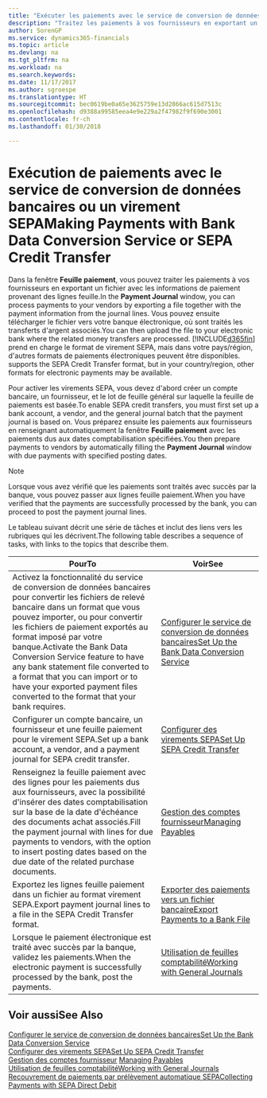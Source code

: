 ```yaml
---
title: "Exécuter les paiements avec le service de conversion de données bancaires ou un virement SEPA | Microsoft Docs"
description: "Traitez les paiements à vos fournisseurs en exportant un fichier avec les informations de paiement provenant des lignes feuille."
author: SorenGP
ms.service: dynamics365-financials
ms.topic: article
ms.devlang: na
ms.tgt_pltfrm: na
ms.workload: na
ms.search.keywords: 
ms.date: 11/17/2017
ms.author: sgroespe
ms.translationtype: HT
ms.sourcegitcommit: bec0619be0a65e3625759e13d2866ac615d7513c
ms.openlocfilehash: d9388a99585eea4e9e229a2f47982f9f690e3001
ms.contentlocale: fr-ch
ms.lasthandoff: 01/30/2018

---
```

# <a name="making-payments-with-bank-data-conversion-service-or-sepa-credit-transfer"></a><span data-ttu-id="6ebd3-103">Exécution de paiements avec le service de conversion de données bancaires ou un virement SEPA</span><span class="sxs-lookup"><span data-stu-id="6ebd3-103">Making Payments with Bank Data Conversion Service or SEPA Credit Transfer</span></span>
<span data-ttu-id="6ebd3-104">Dans la fenêtre **Feuille paiement**, vous pouvez traiter les paiements à vos fournisseurs en exportant un fichier avec les informations de paiement provenant des lignes feuille.</span><span class="sxs-lookup"><span data-stu-id="6ebd3-104">In the **Payment Journal** window, you can process payments to your vendors by exporting a file together with the payment information from the journal lines.</span></span> <span data-ttu-id="6ebd3-105">Vous pouvez ensuite télécharger le fichier vers votre banque électronique, où sont traités les transferts d'argent associés.</span><span class="sxs-lookup"><span data-stu-id="6ebd3-105">You can then upload the file to your electronic bank where the related money transfers are processed.</span></span> [!INCLUDE[d365fin](includes/d365fin_md.md)]<span data-ttu-id="6ebd3-106"> prend en charge le format de virement SEPA, mais dans votre pays/région, d'autres formats de paiements électroniques peuvent être disponibles.</span><span class="sxs-lookup"><span data-stu-id="6ebd3-106"> supports the SEPA Credit Transfer format, but in your country/region, other formats for electronic payments may be available.</span></span>   

 <span data-ttu-id="6ebd3-107">Pour activer les virements SEPA, vous devez d'abord créer un compte bancaire, un fournisseur, et le lot de feuille général sur laquelle la feuille de paiements est basée.</span><span class="sxs-lookup"><span data-stu-id="6ebd3-107">To enable SEPA credit transfers, you must first set up a bank account, a vendor, and the general journal batch that the payment journal is based on.</span></span> <span data-ttu-id="6ebd3-108">Vous préparez ensuite les paiements aux fournisseurs en renseignant automatiquement la fenêtre **Feuille paiement** avec les paiements dus aux dates comptabilisation spécifiées.</span><span class="sxs-lookup"><span data-stu-id="6ebd3-108">You then prepare payments to vendors by automatically filling the **Payment Journal** window with due payments with specified posting dates.</span></span>  

> [!NOTE]  
>  <span data-ttu-id="6ebd3-109">Lorsque vous avez vérifié que les paiements sont traités avec succès par la banque, vous pouvez passer aux lignes feuille paiement.</span><span class="sxs-lookup"><span data-stu-id="6ebd3-109">When you have verified that the payments are successfully processed by the bank, you can proceed to post the payment journal lines.</span></span>  

 <span data-ttu-id="6ebd3-110">Le tableau suivant décrit une série de tâches et inclut des liens vers les rubriques qui les décrivent.</span><span class="sxs-lookup"><span data-stu-id="6ebd3-110">The following table describes a sequence of tasks, with links to the topics that describe them.</span></span>   

|<span data-ttu-id="6ebd3-111">**Pour**</span><span class="sxs-lookup"><span data-stu-id="6ebd3-111">**To**</span></span>|<span data-ttu-id="6ebd3-112">**Voir**</span><span class="sxs-lookup"><span data-stu-id="6ebd3-112">**See**</span></span>|  
|------------|-------------|  
|<span data-ttu-id="6ebd3-113">Activez la fonctionnalité du service de conversion de données bancaires pour convertir les fichiers de relevé bancaire dans un format que vous pouvez importer, ou pour convertir les fichiers de paiement exportés au format imposé par votre banque.</span><span class="sxs-lookup"><span data-stu-id="6ebd3-113">Activate the Bank Data Conversion Service feature to have any bank statement file converted to a format that you can import or to have your exported payment files converted to the format that your bank requires.</span></span>|[<span data-ttu-id="6ebd3-114">Configurer le service de conversion de données bancaires</span><span class="sxs-lookup"><span data-stu-id="6ebd3-114">Set Up the Bank Data Conversion Service</span></span>](bank-how-setup-bank-statement-service.md)|  
|<span data-ttu-id="6ebd3-115">Configurer un compte bancaire, un fournisseur et une feuille paiement pour le virement SEPA.</span><span class="sxs-lookup"><span data-stu-id="6ebd3-115">Set up a bank account, a vendor, and a payment journal for SEPA credit transfer.</span></span>|[<span data-ttu-id="6ebd3-116">Configurer des virements SEPA</span><span class="sxs-lookup"><span data-stu-id="6ebd3-116">Set Up SEPA Credit Transfer</span></span>](finance-how-to-set-up-sepa-credit-transfer.md)|  
|<span data-ttu-id="6ebd3-117">Renseignez la feuille paiement avec des lignes pour les paiements dus aux fournisseurs, avec la possibilité d'insérer des dates comptabilisation sur la base de la date d'échéance des documents achat associés.</span><span class="sxs-lookup"><span data-stu-id="6ebd3-117">Fill the payment journal with lines for due payments to vendors, with the option to insert posting dates based on the due date of the related purchase documents.</span></span>|[<span data-ttu-id="6ebd3-118">Gestion des comptes fournisseur</span><span class="sxs-lookup"><span data-stu-id="6ebd3-118">Managing Payables</span></span>](payables-manage-payables.md)|  
|<span data-ttu-id="6ebd3-119">Exportez les lignes feuille paiement dans un fichier au format virement SEPA.</span><span class="sxs-lookup"><span data-stu-id="6ebd3-119">Export payment journal lines to a file in the SEPA Credit Transfer format.</span></span>|[<span data-ttu-id="6ebd3-120">Exporter des paiements vers un fichier bancaire</span><span class="sxs-lookup"><span data-stu-id="6ebd3-120">Export Payments to a Bank File</span></span>](payables-how-export-payments-bank-file.md)|  
|<span data-ttu-id="6ebd3-121">Lorsque le paiement électronique est traité avec succès par la banque, validez les paiements.</span><span class="sxs-lookup"><span data-stu-id="6ebd3-121">When the electronic payment is successfully processed by the bank, post the payments.</span></span>|[<span data-ttu-id="6ebd3-122">Utilisation de feuilles comptabilité</span><span class="sxs-lookup"><span data-stu-id="6ebd3-122">Working with General Journals</span></span>](ui-work-general-journals.md)|  

## <a name="see-also"></a><span data-ttu-id="6ebd3-123">Voir aussi</span><span class="sxs-lookup"><span data-stu-id="6ebd3-123">See Also</span></span>  
[<span data-ttu-id="6ebd3-124">Configurer le service de conversion de données bancaires</span><span class="sxs-lookup"><span data-stu-id="6ebd3-124">Set Up the Bank Data Conversion Service</span></span>](bank-how-setup-bank-statement-service.md)  
[<span data-ttu-id="6ebd3-125">Configurer des virements SEPA</span><span class="sxs-lookup"><span data-stu-id="6ebd3-125">Set Up SEPA Credit Transfer</span></span>](finance-how-to-set-up-sepa-credit-transfer.md)  
<span data-ttu-id="6ebd3-126">[Gestion des comptes fournisseur](payables-manage-payables.md) </span><span class="sxs-lookup"><span data-stu-id="6ebd3-126">[Managing Payables](payables-manage-payables.md) </span></span>  
[<span data-ttu-id="6ebd3-127">Utilisation de feuilles comptabilité</span><span class="sxs-lookup"><span data-stu-id="6ebd3-127">Working with General Journals</span></span>](ui-work-general-journals.md)  
[<span data-ttu-id="6ebd3-128">Recouvrement de paiements par prélèvement automatique SEPA</span><span class="sxs-lookup"><span data-stu-id="6ebd3-128">Collecting Payments with SEPA Direct Debit</span></span>](finance-collect-payments-with-sepa-direct-debit.md)   

